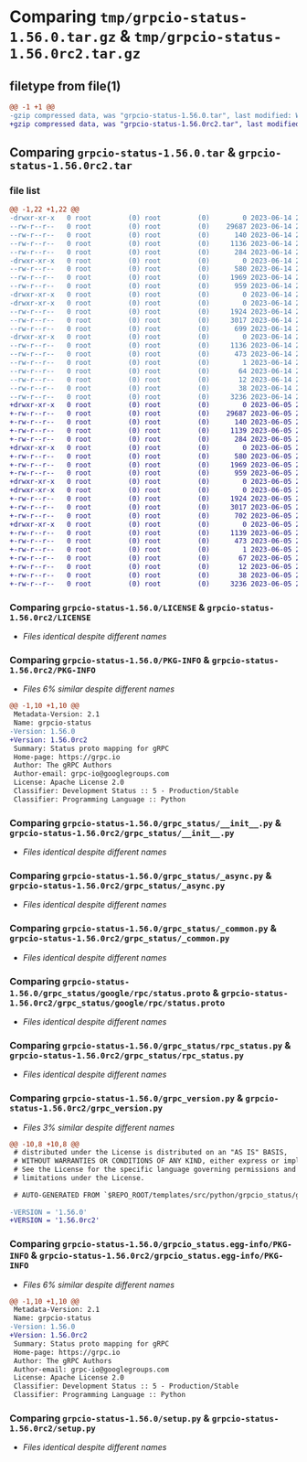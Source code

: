 # Comparing `tmp/grpcio-status-1.56.0.tar.gz` & `tmp/grpcio-status-1.56.0rc2.tar.gz`

## filetype from file(1)

```diff
@@ -1 +1 @@
-gzip compressed data, was "grpcio-status-1.56.0.tar", last modified: Wed Jun 14 20:38:23 2023, max compression
+gzip compressed data, was "grpcio-status-1.56.0rc2.tar", last modified: Mon Jun  5 20:57:26 2023, max compression
```

## Comparing `grpcio-status-1.56.0.tar` & `grpcio-status-1.56.0rc2.tar`

### file list

```diff
@@ -1,22 +1,22 @@
-drwxr-xr-x   0 root         (0) root         (0)        0 2023-06-14 20:38:23.077041 grpcio-status-1.56.0/
--rw-r--r--   0 root         (0) root         (0)    29687 2023-06-14 20:38:23.000000 grpcio-status-1.56.0/LICENSE
--rw-r--r--   0 root         (0) root         (0)      140 2023-06-14 20:30:35.000000 grpcio-status-1.56.0/MANIFEST.in
--rw-r--r--   0 root         (0) root         (0)     1136 2023-06-14 20:38:23.073041 grpcio-status-1.56.0/PKG-INFO
--rw-r--r--   0 root         (0) root         (0)      284 2023-06-14 20:30:35.000000 grpcio-status-1.56.0/README.rst
-drwxr-xr-x   0 root         (0) root         (0)        0 2023-06-14 20:38:23.073041 grpcio-status-1.56.0/grpc_status/
--rw-r--r--   0 root         (0) root         (0)      580 2023-06-14 20:30:35.000000 grpcio-status-1.56.0/grpc_status/__init__.py
--rw-r--r--   0 root         (0) root         (0)     1969 2023-06-14 20:30:35.000000 grpcio-status-1.56.0/grpc_status/_async.py
--rw-r--r--   0 root         (0) root         (0)      959 2023-06-14 20:30:35.000000 grpcio-status-1.56.0/grpc_status/_common.py
-drwxr-xr-x   0 root         (0) root         (0)        0 2023-06-14 20:38:23.069041 grpcio-status-1.56.0/grpc_status/google/
-drwxr-xr-x   0 root         (0) root         (0)        0 2023-06-14 20:38:23.073041 grpcio-status-1.56.0/grpc_status/google/rpc/
--rw-r--r--   0 root         (0) root         (0)     1924 2023-06-14 20:38:23.000000 grpcio-status-1.56.0/grpc_status/google/rpc/status.proto
--rw-r--r--   0 root         (0) root         (0)     3017 2023-06-14 20:30:35.000000 grpcio-status-1.56.0/grpc_status/rpc_status.py
--rw-r--r--   0 root         (0) root         (0)      699 2023-06-14 20:30:35.000000 grpcio-status-1.56.0/grpc_version.py
-drwxr-xr-x   0 root         (0) root         (0)        0 2023-06-14 20:38:23.073041 grpcio-status-1.56.0/grpcio_status.egg-info/
--rw-r--r--   0 root         (0) root         (0)     1136 2023-06-14 20:38:23.000000 grpcio-status-1.56.0/grpcio_status.egg-info/PKG-INFO
--rw-r--r--   0 root         (0) root         (0)      473 2023-06-14 20:38:23.000000 grpcio-status-1.56.0/grpcio_status.egg-info/SOURCES.txt
--rw-r--r--   0 root         (0) root         (0)        1 2023-06-14 20:38:23.000000 grpcio-status-1.56.0/grpcio_status.egg-info/dependency_links.txt
--rw-r--r--   0 root         (0) root         (0)       64 2023-06-14 20:38:23.000000 grpcio-status-1.56.0/grpcio_status.egg-info/requires.txt
--rw-r--r--   0 root         (0) root         (0)       12 2023-06-14 20:38:23.000000 grpcio-status-1.56.0/grpcio_status.egg-info/top_level.txt
--rw-r--r--   0 root         (0) root         (0)       38 2023-06-14 20:38:23.077041 grpcio-status-1.56.0/setup.cfg
--rw-r--r--   0 root         (0) root         (0)     3236 2023-06-14 20:30:35.000000 grpcio-status-1.56.0/setup.py
+drwxr-xr-x   0 root         (0) root         (0)        0 2023-06-05 20:57:26.084157 grpcio-status-1.56.0rc2/
+-rw-r--r--   0 root         (0) root         (0)    29687 2023-06-05 20:57:26.000000 grpcio-status-1.56.0rc2/LICENSE
+-rw-r--r--   0 root         (0) root         (0)      140 2023-06-05 20:49:43.000000 grpcio-status-1.56.0rc2/MANIFEST.in
+-rw-r--r--   0 root         (0) root         (0)     1139 2023-06-05 20:57:26.084157 grpcio-status-1.56.0rc2/PKG-INFO
+-rw-r--r--   0 root         (0) root         (0)      284 2023-06-05 20:49:43.000000 grpcio-status-1.56.0rc2/README.rst
+drwxr-xr-x   0 root         (0) root         (0)        0 2023-06-05 20:57:26.080157 grpcio-status-1.56.0rc2/grpc_status/
+-rw-r--r--   0 root         (0) root         (0)      580 2023-06-05 20:49:43.000000 grpcio-status-1.56.0rc2/grpc_status/__init__.py
+-rw-r--r--   0 root         (0) root         (0)     1969 2023-06-05 20:49:43.000000 grpcio-status-1.56.0rc2/grpc_status/_async.py
+-rw-r--r--   0 root         (0) root         (0)      959 2023-06-05 20:49:43.000000 grpcio-status-1.56.0rc2/grpc_status/_common.py
+drwxr-xr-x   0 root         (0) root         (0)        0 2023-06-05 20:57:26.076157 grpcio-status-1.56.0rc2/grpc_status/google/
+drwxr-xr-x   0 root         (0) root         (0)        0 2023-06-05 20:57:26.080157 grpcio-status-1.56.0rc2/grpc_status/google/rpc/
+-rw-r--r--   0 root         (0) root         (0)     1924 2023-06-05 20:57:26.000000 grpcio-status-1.56.0rc2/grpc_status/google/rpc/status.proto
+-rw-r--r--   0 root         (0) root         (0)     3017 2023-06-05 20:49:43.000000 grpcio-status-1.56.0rc2/grpc_status/rpc_status.py
+-rw-r--r--   0 root         (0) root         (0)      702 2023-06-05 20:49:43.000000 grpcio-status-1.56.0rc2/grpc_version.py
+drwxr-xr-x   0 root         (0) root         (0)        0 2023-06-05 20:57:26.080157 grpcio-status-1.56.0rc2/grpcio_status.egg-info/
+-rw-r--r--   0 root         (0) root         (0)     1139 2023-06-05 20:57:26.000000 grpcio-status-1.56.0rc2/grpcio_status.egg-info/PKG-INFO
+-rw-r--r--   0 root         (0) root         (0)      473 2023-06-05 20:57:26.000000 grpcio-status-1.56.0rc2/grpcio_status.egg-info/SOURCES.txt
+-rw-r--r--   0 root         (0) root         (0)        1 2023-06-05 20:57:26.000000 grpcio-status-1.56.0rc2/grpcio_status.egg-info/dependency_links.txt
+-rw-r--r--   0 root         (0) root         (0)       67 2023-06-05 20:57:26.000000 grpcio-status-1.56.0rc2/grpcio_status.egg-info/requires.txt
+-rw-r--r--   0 root         (0) root         (0)       12 2023-06-05 20:57:26.000000 grpcio-status-1.56.0rc2/grpcio_status.egg-info/top_level.txt
+-rw-r--r--   0 root         (0) root         (0)       38 2023-06-05 20:57:26.084157 grpcio-status-1.56.0rc2/setup.cfg
+-rw-r--r--   0 root         (0) root         (0)     3236 2023-06-05 20:49:43.000000 grpcio-status-1.56.0rc2/setup.py
```

### Comparing `grpcio-status-1.56.0/LICENSE` & `grpcio-status-1.56.0rc2/LICENSE`

 * *Files identical despite different names*

### Comparing `grpcio-status-1.56.0/PKG-INFO` & `grpcio-status-1.56.0rc2/PKG-INFO`

 * *Files 6% similar despite different names*

```diff
@@ -1,10 +1,10 @@
 Metadata-Version: 2.1
 Name: grpcio-status
-Version: 1.56.0
+Version: 1.56.0rc2
 Summary: Status proto mapping for gRPC
 Home-page: https://grpc.io
 Author: The gRPC Authors
 Author-email: grpc-io@googlegroups.com
 License: Apache License 2.0
 Classifier: Development Status :: 5 - Production/Stable
 Classifier: Programming Language :: Python
```

### Comparing `grpcio-status-1.56.0/grpc_status/__init__.py` & `grpcio-status-1.56.0rc2/grpc_status/__init__.py`

 * *Files identical despite different names*

### Comparing `grpcio-status-1.56.0/grpc_status/_async.py` & `grpcio-status-1.56.0rc2/grpc_status/_async.py`

 * *Files identical despite different names*

### Comparing `grpcio-status-1.56.0/grpc_status/_common.py` & `grpcio-status-1.56.0rc2/grpc_status/_common.py`

 * *Files identical despite different names*

### Comparing `grpcio-status-1.56.0/grpc_status/google/rpc/status.proto` & `grpcio-status-1.56.0rc2/grpc_status/google/rpc/status.proto`

 * *Files identical despite different names*

### Comparing `grpcio-status-1.56.0/grpc_status/rpc_status.py` & `grpcio-status-1.56.0rc2/grpc_status/rpc_status.py`

 * *Files identical despite different names*

### Comparing `grpcio-status-1.56.0/grpc_version.py` & `grpcio-status-1.56.0rc2/grpc_version.py`

 * *Files 3% similar despite different names*

```diff
@@ -10,8 +10,8 @@
 # distributed under the License is distributed on an "AS IS" BASIS,
 # WITHOUT WARRANTIES OR CONDITIONS OF ANY KIND, either express or implied.
 # See the License for the specific language governing permissions and
 # limitations under the License.
 
 # AUTO-GENERATED FROM `$REPO_ROOT/templates/src/python/grpcio_status/grpc_version.py.template`!!!
 
-VERSION = '1.56.0'
+VERSION = '1.56.0rc2'
```

### Comparing `grpcio-status-1.56.0/grpcio_status.egg-info/PKG-INFO` & `grpcio-status-1.56.0rc2/grpcio_status.egg-info/PKG-INFO`

 * *Files 6% similar despite different names*

```diff
@@ -1,10 +1,10 @@
 Metadata-Version: 2.1
 Name: grpcio-status
-Version: 1.56.0
+Version: 1.56.0rc2
 Summary: Status proto mapping for gRPC
 Home-page: https://grpc.io
 Author: The gRPC Authors
 Author-email: grpc-io@googlegroups.com
 License: Apache License 2.0
 Classifier: Development Status :: 5 - Production/Stable
 Classifier: Programming Language :: Python
```

### Comparing `grpcio-status-1.56.0/setup.py` & `grpcio-status-1.56.0rc2/setup.py`

 * *Files identical despite different names*

